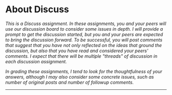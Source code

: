 About Discuss
=============

_This is a *Discuss* assignment.  In these assignments, you and your
peers will use our discussion board to consider some issues in depth.
I will provide a prompt to get the discussion started, but you and your
peers are expected to bring the discussion forward.  To be successful,
you will post comments that suggest that you have not only reflected on
the ideas that ground the discussion, but also that you have read and
considered your peers' comments.  I expect that there will be multiple
"threads" of discussion in each discussion assignment._

_In grading these assignments, I tend to look for the thoughtfulness of
your answers, although I may also consider some concrete issues, such as
number of original posts and number of followup comments._

---
